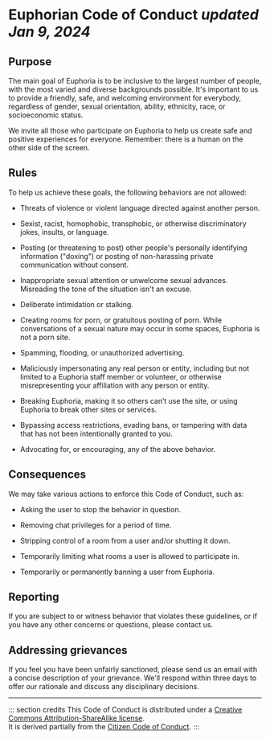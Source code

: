 # Euphorian Code of Conduct  *updated Jan 9, 2024*


## Purpose

The main goal of Euphoria is to be inclusive to the largest number of
people, with the most varied and diverse backgrounds possible. It's important
to us to provide a friendly, safe, and welcoming environment for everybody,
regardless of gender, sexual orientation, ability, ethnicity, race, or
socioeconomic status.

We invite all those who participate on Euphoria to help us create safe and
positive experiences for everyone.
Remember: there is a human on the other side of the screen.


## Rules

To help us achieve these goals, the following behaviors are not allowed:

 * Threats of violence or violent language directed against another person.

 * Sexist, racist, homophobic, transphobic, or otherwise discriminatory jokes, 
   insults, or language.

 * Posting (or threatening to post) other people's personally identifying
   information ("doxing") or posting of non-harassing private communication
   without consent.

 * Inappropriate sexual attention or unwelcome sexual advances. Misreading the
   tone of the situation isn't an excuse.

 * Deliberate intimidation or stalking.

 * Creating rooms for porn, or gratuitous posting of porn. While conversations
   of a sexual nature may occur in some spaces, Euphoria is not a porn site.

 * Spamming, flooding, or unauthorized advertising.

 * Maliciously impersonating any real person or entity, including but not
   limited to a Euphoria staff member or volunteer, or otherwise
   misrepresenting your affiliation with any person or entity.

 * Breaking Euphoria, making it so others can’t use the site, or using Euphoria
   to break other sites or services.

 * Bypassing access restrictions, evading bans, or tampering with data that has
   not been intentionally granted to you.

 * Advocating for, or encouraging, any of the above behavior.


## Consequences

We may take various actions to enforce this Code of Conduct, such as:

 * Asking the user to stop the behavior in question.

 * Removing chat privileges for a period of time.

 * Stripping control of a room from a user and/or shutting it down.

 * Temporarily limiting what rooms a user is allowed to participate in.

 * Temporarily or permanently banning a user from Euphoria.


## Reporting

If you are subject to or witness behavior that violates these guidelines, or
if you have any other concerns or questions, please contact us.


## Addressing grievances
If you feel you have been unfairly sanctioned, please send us an email with a
concise description of your grievance. We'll respond within three days to
offer our rationale and discuss any disciplinary decisions.

---

::: section credits
This Code of Conduct is distributed under a [Creative Commons Attribution-ShareAlike license](http://creativecommons.org/licenses/by-sa/3.0).  
It is derived partially from the [Citizen Code of Conduct](http://citizencodeofconduct.org).
:::
